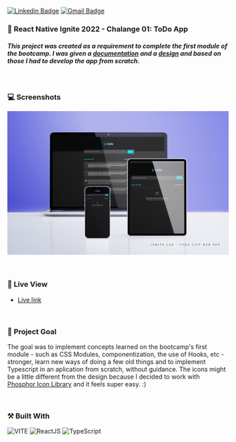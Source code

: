 [![Linkedin Badge](https://img.shields.io/badge/-guilhermerera-blue?style=flat-square&logo=Linkedin&logoColor=white&link=https://www.linkedin.com/in/guilhermerera/)](https://www.linkedin.com/in/guilhermerera/)
[![Gmail Badge](https://img.shields.io/badge/-hello@rera.dev-c14438?style=flat-square&logo=Gmail&logoColor=white&link=mailto:hello@rera.dev)](mailto:hello@rera.dev)

### 🚀 React Native Ignite 2022 - Chalange 01: ToDo App

##### This project was created as a requirement to complete the first module of the bootcamp. I was given a [documentation](hhttps://efficient-sloth-d85.notion.site/Desafio-01-Praticando-os-conceitos-do-ReactJS-91fd63dd1a5b4a2796152de293ec1074) and a [design](https://www.figma.com/file/0n0zDN7zbzhRbaEO74Xesx/ToDo-List) and based on those I had to develop the app from scratch.

<br>

### 💻 Screenshots

![ToDo List Web App Screenshot](./src/assets/screenshot/screenshot.png)

<br>

### 🔎 Live View

- [Live link](https://todo-app-eight-tawny.vercel.app)

<br>

### 🎯 Project Goal

The goal was to implement concepts learned on the bootcamp's first module - such as CSS Modules, componentization, the use of Hooks, etc - stronger, learn new ways of doing a few old things and to implement Typescript in an aplication from scratch, without guidance. The icons might be a little different from the design because I decided to work with [Phosphor Icon Library](https://phosphoricons.com) and it feels super easy. :)

<br>

### ⚒️ Built With

<img src="https://img.shields.io/badge/Vite-B73BFE?style=flat&logo=vite&logoColor=FFD62E" alt="VITE"> <img src="https://img.shields.io/badge/React-20232A?style=flat&logo=react&logoColor=61DAFB" ALT="ReactJS"> ![TypeScript](https://img.shields.io/badge/typescript-%23007ACC.svg?style=flat&logo=typescript&logoColor=white)
